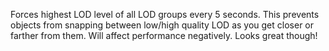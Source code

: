 Forces highest LOD level of all LOD groups every 5 seconds.
This prevents objects from snapping between low/high quality LOD as you get closer or farther from them.
Will affect performance negatively. Looks great though!
